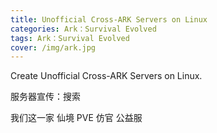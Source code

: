 ```yaml
---
title: Unofficial Cross-ARK Servers on Linux
categories: Ark：Survival Evolved
tags: Ark：Survival Evolved
cover: /img/ark.jpg
---
```

Create Unofficial Cross-ARK Servers on Linux.  

服务器宣传：搜索  

我们这一家 仙境 PVE 仿官 公益服
